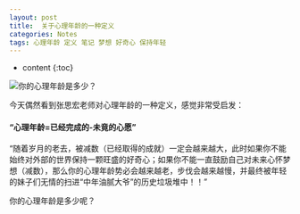 ```yaml
---
layout: post
title:  关于心理年龄的一种定义
categories: Notes
tags: 心理年龄 定义 笔记 梦想 好奇心 保持年轻
---
```


* content
{:toc}

![你的心理年龄是多少？](https://wx1.sinaimg.cn/mw1024/741d838bly1fqa9x1ilb8j20hs09cgmf.jpg)
  

今天偶然看到张思宏老师对心理年龄的一种定义，感觉非常受启发：
#### “心理年龄=已经完成的-未竟的心愿”

“随着岁月的老去，被减数（已经取得的成就）一定会越来越大，此时如果你不能始终对外部的世界保持一颗旺盛的好奇心；如果你不能一直鼓励自己对未来心怀梦想（减数），那么你的心理年龄势必会越来越老，步伐会越来越慢，并最终被年轻的妹子们无情的扫进“中年油腻大爷”的历史垃圾堆中！！”

你的心理年龄是多少呢？
